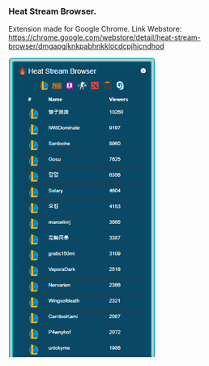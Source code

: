﻿### Heat Stream Browser.

Extension made for Google Chrome.
Link Webstore: https://chrome.google.com/webstore/detail/heat-stream-browser/dmgapgjknkpabhnkklocdcpjhicndhod

![Heat Stream Browser](image/scrst/Screenshot_3.png)